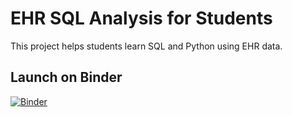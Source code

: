 # EHR SQL Analysis for Students
This project helps students learn SQL and Python using EHR data.

## Launch on Binder
[![Binder](https://mybinder.org/badge_logo.svg)](https://mybinder.org/)
